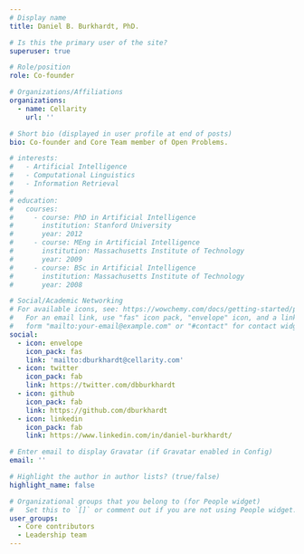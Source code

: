 ```yaml
---
# Display name
title: Daniel B. Burkhardt, PhD.

# Is this the primary user of the site?
superuser: true

# Role/position
role: Co-founder

# Organizations/Affiliations
organizations:
  - name: Cellarity
    url: ''

# Short bio (displayed in user profile at end of posts)
bio: Co-founder and Core Team member of Open Problems.

# interests:
#   - Artificial Intelligence
#   - Computational Linguistics
#   - Information Retrieval
# 
# education:
#   courses:
#     - course: PhD in Artificial Intelligence
#       institution: Stanford University
#       year: 2012
#     - course: MEng in Artificial Intelligence
#       institution: Massachusetts Institute of Technology
#       year: 2009
#     - course: BSc in Artificial Intelligence
#       institution: Massachusetts Institute of Technology
#       year: 2008

# Social/Academic Networking
# For available icons, see: https://wowchemy.com/docs/getting-started/page-builder/#icons
#   For an email link, use "fas" icon pack, "envelope" icon, and a link in the
#   form "mailto:your-email@example.com" or "#contact" for contact widget.
social:
  - icon: envelope
    icon_pack: fas
    link: 'mailto:dburkhardt@cellarity.com'
  - icon: twitter
    icon_pack: fab
    link: https://twitter.com/dbburkhardt
  - icon: github
    icon_pack: fab
    link: https://github.com/dburkhardt
  - icon: linkedin
    icon_pack: fab
    link: https://www.linkedin.com/in/daniel-burkhardt/

# Enter email to display Gravatar (if Gravatar enabled in Config)
email: ''

# Highlight the author in author lists? (true/false)
highlight_name: false

# Organizational groups that you belong to (for People widget)
#   Set this to `[]` or comment out if you are not using People widget.
user_groups:
  - Core contributors
  - Leadership team
---
```



